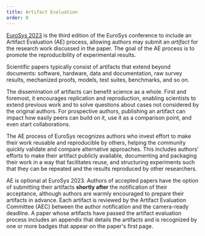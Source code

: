 ```yaml
---
title: Artifact Evaluation
order: 0
---
```


[EuroSys 2023](https://2023.eurosys.org/) is the third edition of the EuroSys conference to include an Artifact Evaluation (AE) process, allowing authors may submit an *artifact* for the research work discussed in the paper.  The goal of the AE process is to promote the reproducibility of experimental results.

Scientific papers typically consist of artifacts that extend beyond documents: software, hardware, data and documentation, raw survey results, mechanized proofs, models, test suites, benchmarks, and so on.

The dissemination of artifacts can benefit science as a whole. First and foremost, it encourages replication and reproduction, enabling scientists to extend previous work and to solve questions about cases not considered by the original authors. For prospective authors, publishing an artifact can impact how easily peers can build on it, use it as a comparison point, and even start collaborations.

The AE process of EuroSys recognizes authors who invest effort to make their work reusable and reproducible by others, helping the community quickly validate and compare alternative approaches. This includes authors’ efforts to make their artifact publicly available, documenting and packaging their work in a way that facilitates reuse, and structuring experiments such that they can be repeated and the results reproduced by other researchers.

AE is optional at EuroSys 2023. Authors of accepted papers have the option of submitting their artifacts **shortly after** the notification of their acceptance, although authors are warmly encouraged to prepare their artifacts in advance. Each artifact is reviewed by the Artifact Evaluation Committee (AEC) between the author notification and the camera-ready deadline. A paper whose artifacts have passed the artifact evaluation process includes an appendix that details the artifacts and is recognized by one or more badges that appear on the paper's first page.